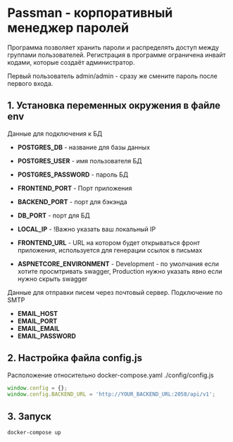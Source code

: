 # Passman - корпоративный менеджер паролей

Программа позволяет хранить пароли и распределять доступ между группами пользователей. Регистрация в программе ограничена инвайт кодами, которые создаёт администратор.

Первый пользователь admin/admin - сразу же смените пароль после первого входа.

## 1. Установка переменных окружения в файле env

Данные для подключения к БД

- **POSTGRES_DB** - название для базы данных
- **POSTGRES_USER** - имя пользователя БД
- **POSTGRES_PASSWORD** - пароль БД
- **FRONTEND_PORT** - Порт приложения
- **BACKEND_PORT** - порт для бэкэнда
- **DB_PORT** - порт для БД

- **LOCAL_IP** - !Важно указать ваш локальный IP
- **FRONTEND_URL** - URL на котором будет открываться фронт приложения, используется для генерации ссылок в письмах
- **ASPNETCORE_ENVIRONMENT** - Development - по умолчания если хотите просмтривать swagger, Production нужно указать явно если нужно скрыть swagger

Данные для отправки писем через почтовый сервер. Подключение по SMTP

- **EMAIL_HOST**
- **EMAIL_PORT**
- **EMAIL_EMAIL**
- **EMAIL_PASSWORD**

## 2. Настройка файла config.js

Расположение относительно docker-compose.yaml ./config/config.js

```js
window.config = {};
window.config.BACKEND_URL = 'http://YOUR_BACKEND_URL:2058/api/v1';
```

## 3. Запуск

```bash
docker-compose up
```
